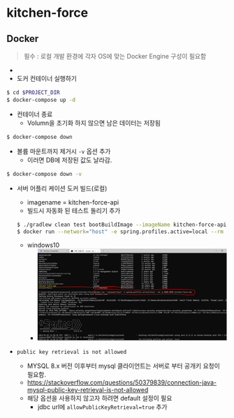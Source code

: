 # kitchen-force


## Docker
> 필수 : 로컬 개발 환경에 각자 OS에 맞는 Docker Engine 구성이 필요함
* 
* 도커 컨테이너 실행하기
```bash
$ cd $PROJECT_DIR
$ docker-compose up -d
```

* 컨테이너 종료
    * Volumn을 초기화 하지 않으면 남은 데이터는 저장됨

```bash
$ docker-compose down
```
* 볼륨 마운트까지 제거시 ```-v``` 옵션 추가
    * 이러면 DB에 저장된 값도 날라감.

```bash
$ docker-compose down -v
```

* 서버 어플리 케이션 도커 빌드(로컬)
  * imagename = kitchen-force-api 
  * 빌드시 자동화 된 테스트 돌리기 추가
  ```bash
  $ ./gradlew clean test bootBuildImage --imageName kitchen-force-api
  $ docker run --network="host" -e spring.profiles.active=local --rm -p 8080:8080 kitchen-force-api
  ```
  * windows10
    * ![windows10](./image/win10-docker-run.jpg)

* ```public key retrieval is not allowed```
  * MYSQL 8.x 버전 이후부터 mysql 클라이언트는 서버로 부터 공개키 요청이 필요함.
  * https://stackoverflow.com/questions/50379839/connection-java-mysql-public-key-retrieval-is-not-allowed
  * 해당 옵션을 사용하지 않고자 하려면 default 설정이 필요 
    * jdbc url에 ```allowPublicKeyRetrieval=true``` 추가